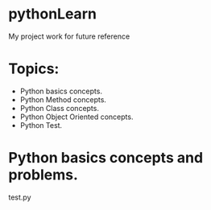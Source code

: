 # pythonLearn
My project work for future reference 

# Topics:
- Python basics concepts.
- Python Method concepts.
- Python Class concepts.
- Python Object Oriented concepts.
- Python Test.

# Python basics concepts and problems.
test.py
